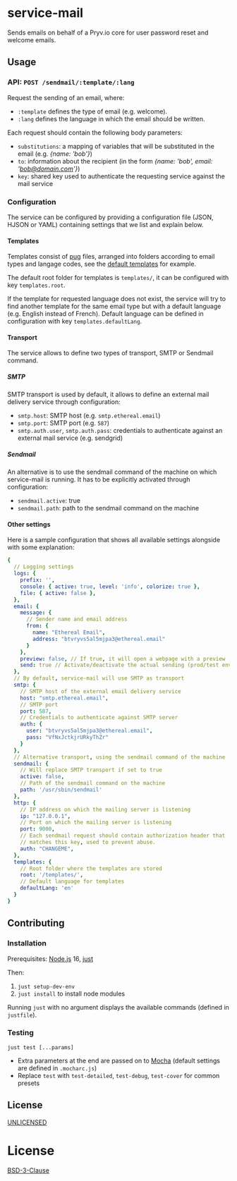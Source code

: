 # service-mail

Sends emails on behalf of a Pryv.io core for user password reset and welcome emails.


## Usage

### API: `POST /sendmail/:template/:lang`

Request the sending of an email, where:
- `:template` defines the type of email (e.g. welcome).
- `:lang` defines the language in which the email should be written.

Each request should contain the following body parameters:
- `substitutions`: a mapping of variables that will be substituted in the email (e.g. _{name: 'bob'}_)
- `to`: information about the recipient (in the form _{name: 'bob', email: 'bob@domain.com'}_)
- `key`: shared key used to authenticate the requesting service against the mail service


### Configuration

The service can be configured by providing a configuration file (JSON, HJSON or YAML) containing settings that we list and explain below.

#### Templates

Templates consist of [pug](https://pugjs.org/api/getting-started.html) files, arranged into folders according to email types and langage codes, see the [default templates](templates) for example.

The default root folder for templates is `templates/`, it can be configured with key `templates.root`.

If the template for requested language does not exist, the service will try to find another template for the same email type but with a default language (e.g. English instead of French). Default language can be defined in configuration with key `templates.defaultLang`.

#### Transport

The service allows to define two types of transport, SMTP or Sendmail command.

##### SMTP

SMTP transport is used by default, it allows to define an external mail delivery service through configuration:
- `smtp.host`: SMTP host (e.g. `smtp.ethereal.email`)
- `smtp.port`: SMTP port (e.g. `587`)
- `smtp.auth.user`, `smtp.auth.pass`: credentials to authenticate against an external mail service (e.g. sendgrid)

##### Sendmail

An alternative is to use the sendmail command of the machine on which service-mail is running.
It has to be explicitly activated through configuration:
- `sendmail.active`: true
- `sendmail.path`: path to the sendmail command on the machine

#### Other settings

Here is a sample configuration that shows all available settings alongside with some explanation:

``` yml
{
  // Logging settings
  logs: {
    prefix: '',
    console: { active: true, level: 'info', colorize: true },
    file: { active: false },
  },
  email: {
    message: {
      // Sender name and email address
      from: {
        name: "Ethereal Email",
        address: "btvryvs5al5mjpa3@ethereal.email"
      }
    },
    preview: false, // If true, it will open a webpage with a preview
    send: true // Activate/deactivate the actual sending (prod/test env)
  },
  // By default, service-mail will use SMTP as transport
  smtp: {
    // SMTP host of the external email delivery service
    host: "smtp.ethereal.email",
    // SMTP port
    port: 587,
    // Credentials to authenticate against SMTP server
    auth: {
      user: "btvryvs5al5mjpa3@ethereal.email",
      pass: "VfNxJctkjrURkyThZr"
    }
  },
  // Alternative transport, using the sendmail command of the machine
  sendmail: {
    // Will replace SMTP transport if set to true
    active: false,
    // Path of the sendmail command on the machine
    path: '/usr/sbin/sendmail'
  },
  http: {
    // IP address on which the mailing server is listening
    ip: "127.0.0.1",
    // Port on which the mailing server is listening
    port: 9000,
    // Each sendmail request should contain authorization header that
    // matches this key, used to prevent abuse.
    auth: "CHANGEME",
  },
  templates: {
    // Root folder where the templates are stored
    root: '/templates/',
    // Default language for templates
    defaultLang: 'en'
  }
}
```


## Contributing

### Installation

Prerequisites: [Node.js](https://nodejs.org/en/download/) 16, [just](https://github.com/casey/just#installation)

Then:
1. `just setup-dev-env`
2. `just install` to install node modules

Running `just` with no argument displays the available commands (defined in `justfile`).


### Testing

```
just test [...params]
```
- Extra parameters at the end are passed on to [Mocha](https://mochajs.org/) (default settings are defined in `.mocharc.js`)
- Replace `test` with `test-detailed`, `test-debug`, `test-cover` for common presets


## License

[UNLICENSED](LICENSE)


# License

[BSD-3-Clause](LICENSE)
